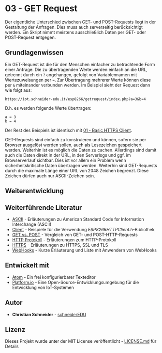 # 03 - GET Request

Der eigentliche Unterschied zwischen GET- und POST-Requests liegt in der Gestaltung der Anfragen. Dies muss auch serverseitig berücksichtigt werden. Ein Skript nimmt meistens ausschließlich Daten per GET- oder POST-Request entgegen.

## Grundlagenwissen

Ein GET-Request ist die für den Menschen einfacher zu betrachtende Form einer Anfrage. Die zu übertragenden Werte werden einfach an die URL, getrennt durch ein `?` angehangen, gefolgt von Variablennamen mit Wertezuweisungen per `=`. Zur Übertragung mehrerer Werte können diese per `&` miteinander verbunden werden. Im Beispiel sieht der Request dann wie folgt aus:

```
https://iot.schneider-edu.it/esp8266/getrequest/index.php?a=3&b=4
```

D.h. es werden folgende Werte übertragen:

```
a = 3
b = 4
```

Der Rest des Beispiels ist identisch mit [01 - Basic HTTPS Client](https://github.com/schneiderEDU/ESP8266-LF10b/tree/master/03%20-%20WiFi%20Client/01%20-%20Basic%20HTTPS%20Client).

GET-Requests sind einfach zu konstruieren und können, sofern sie per Browser ausgelöst werden sollen, auch als Lesezeichen gespeichert werden. Weiterhin ist es möglich die Daten zu cachen. Allerdings sind damit auch die Daten direkt in der URL, in den Serverlogs und ggf. im Browserverlauf sichtbar. Dies ist vor allem ein Problem wenn sicherheitskritische Daten übertragen werden. Weiterhin sind GET-Requests durch die maximale Länge einer URL von 2048 Zeichen begrenzt. Diese Zeichen dürfen auch nur ASCII-Zeichen sein.

## Weiterentwicklung



## Weiterführende Literatur

* [ASCII](https://de.wikipedia.org/wiki/American_Standard_Code_for_Information_Interchange) - Erläuterungen zu American Standard Code for Information Interchange (ASCII)
* [Client](http://arduino-esp8266.readthedocs.io/en/latest/esp8266wifi/client-examples.html) - Beispiele für die Verwendung *ESP8266HTTPClient.h*-Bibliothek
* [GET vs. POST](https://www.diffen.com/difference/GET-vs-POST-HTTP-Requests) - Vergleich von GET- und POST-HTTP-Requests
* [HTTP Protokoll](https://www.elektronik-kompendium.de/sites/net/0902231.htm) - Erläuterungen zum HTTP-Protokoll
* [HTTPS](https://www.marcobeierer.de/wissen/ssl-tls-und-https-erklaert) - Erläuterungen zu HTTPS, SSL und TLS
* [WebHooks](https://de.wikipedia.org/wiki/WebHooks) - Kurze Erläuterung und Liste mit Anwendern von WebHooks

## Entwickelt mit

* [Atom](https://atom.io/) - Ein frei konfigurierbarer Texteditor
* [Platform.io](https://platformio.org/) - Eine Open-Source-Entwicklungsumgebung für die Entwicklung von IoT-Systemen

## Autor

* **Christian Schneider** - [schneiderEDU](https://github.com/schneiderEDU)

## Lizenz

Dieses Projekt wurde unter der MIT License veröffentlicht -  [LICENSE.md](LICENSE.md) für Details
